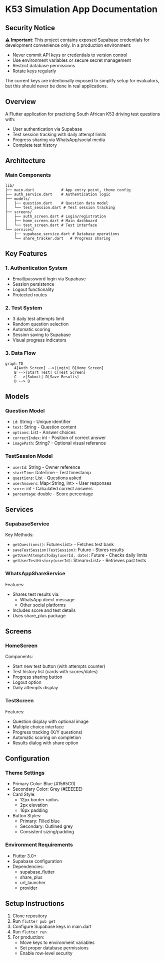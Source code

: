 # K53 Simulation App Documentation

## Security Notice
⚠️ **Important**: This project contains exposed Supabase credentials for development convenience only. In a production environment:
- Never commit API keys or credentials to version control
- Use environment variables or secure secret management
- Restrict database permissions
- Rotate keys regularly

The current keys are intentionally exposed to simplify setup for evaluators, but this should never be done in real applications.

## Overview
A Flutter application for practicing South African K53 driving test questions with:
- User authentication via Supabase
- Test session tracking with daily attempt limits
- Progress sharing via WhatsApp/social media
- Complete test history

## Architecture

### Main Components
```
lib/
├── main.dart            # App entry point, theme config
├── auth_service.dart    # Authentication logic
├── models/
│   ├── question.dart    # Question data model
│   └── test_session.dart # Test session tracking
├── screens/
│   ├── auth_screen.dart # Login/registration
│   ├── home_screen.dart # Main dashboard
│   └── test_screen.dart # Test interface
└── services/
    ├── supabase_service.dart # Database operations
    └── share_tracker.dart   # Progress sharing
```

## Key Features

### 1. Authentication System
- Email/password login via Supabase
- Session persistence
- Logout functionality
- Protected routes

### 2. Test System
- 3 daily test attempts limit
- Random question selection
- Automatic scoring
- Session saving to Supabase
- Visual progress indicators

### 3. Data Flow
```mermaid
graph TD
    A[Auth Screen] -->|Login| B[Home Screen]
    B -->|Start Test| C[Test Screen]
    C -->|Submit| D[Save Results]
    D --> B
```

## Models

### Question Model
- `id`: String - Unique identifier
- `text`: String - Question content
- `options`: List<String> - Answer choices
- `correctIndex`: int - Position of correct answer
- `imagePath`: String? - Optional visual reference

### TestSession Model
- `userId`: String - Owner reference
- `startTime`: DateTime - Test timestamp  
- `questions`: List<Question> - Questions asked
- `userAnswers`: Map<String, int> - User responses
- `score`: int - Calculated correct answers
- `percentage`: double - Score percentage

## Services

### SupabaseService
Key Methods:
- `getQuestions()`: Future<List<Question>> - Fetches test bank
- `saveTestSession(TestSession)`: Future<void> - Stores results
- `getUserAttemptsToday(userId, date)`: Future<int> - Checks daily limits
- `getUserTestHistory(userId)`: Stream<List<Map>> - Retrieves past tests

### WhatsAppShareService
Features:
- Shares test results via:
  - WhatsApp direct message
  - Other social platforms
- Includes score and test details
- Uses share_plus package

## Screens

### HomeScreen
Components:
- Start new test button (with attempts counter)
- Test history list (cards with scores/dates)
- Progress sharing button
- Logout option
- Daily attempts display

### TestScreen
Features:
- Question display with optional image
- Multiple choice interface
- Progress tracking (X/Y questions)
- Automatic scoring on completion
- Results dialog with share option

## Configuration

### Theme Settings
- Primary Color: Blue (#1565C0)
- Secondary Color: Grey (#EEEEEE)  
- Card Style:
  - 12px border radius
  - 2px elevation
  - 16px padding
- Button Styles:
  - Primary: Filled blue
  - Secondary: Outlined grey
  - Consistent sizing/padding

### Environment Requirements
- Flutter 3.0+
- Supabase configuration
- Dependencies:
  - supabase_flutter
  - share_plus
  - url_launcher
  - provider

## Setup Instructions
1. Clone repository
2. Run `flutter pub get`
3. Configure Supabase keys in main.dart
4. Run `flutter run`
5. For production:
   - Move keys to environment variables
   - Set proper database permissions
   - Enable row-level security